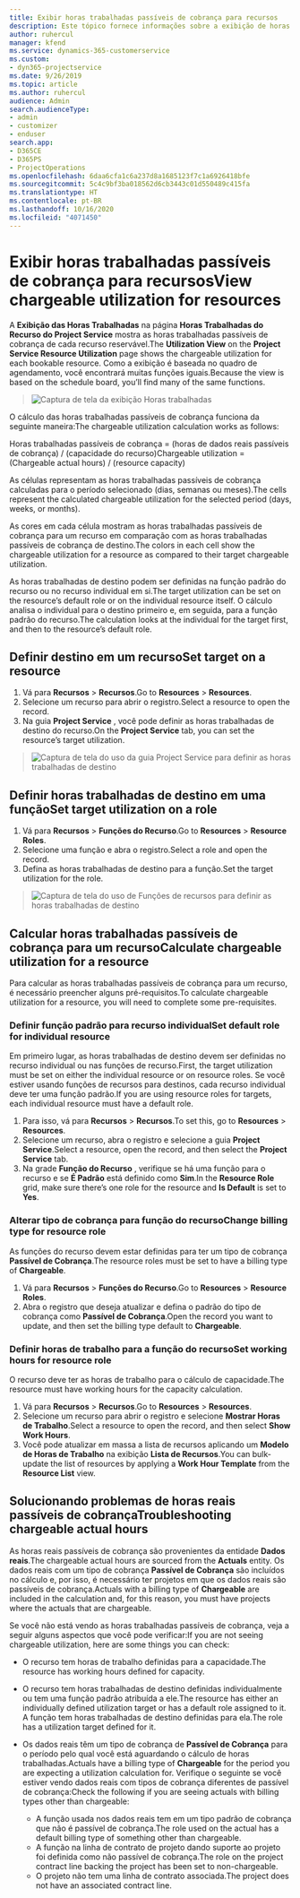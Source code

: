 ```yaml
---
title: Exibir horas trabalhadas passíveis de cobrança para recursos
description: Este tópico fornece informações sobre a exibição de horas trabalhadas do recurso.
author: ruhercul
manager: kfend
ms.service: dynamics-365-customerservice
ms.custom:
- dyn365-projectservice
ms.date: 9/26/2019
ms.topic: article
ms.author: ruhercul
audience: Admin
search.audienceType:
- admin
- customizer
- enduser
search.app:
- D365CE
- D365PS
- ProjectOperations
ms.openlocfilehash: 6daa6cfa1c6a237d8a1685123f7c1a6926418bfe
ms.sourcegitcommit: 5c4c9bf3ba018562d6cb3443c01d550489c415fa
ms.translationtype: HT
ms.contentlocale: pt-BR
ms.lasthandoff: 10/16/2020
ms.locfileid: "4071450"
---
```

# <a name="view-chargeable-utilization-for-resources"></a><span data-ttu-id="44027-103">Exibir horas trabalhadas passíveis de cobrança para recursos</span><span class="sxs-lookup"><span data-stu-id="44027-103">View chargeable utilization for resources</span></span>
 
<span data-ttu-id="44027-104">A **Exibição das Horas Trabalhadas** na página **Horas Trabalhadas do Recurso do Project Service** mostra as horas trabalhadas passíveis de cobrança de cada recurso reservável.</span><span class="sxs-lookup"><span data-stu-id="44027-104">The **Utilization View** on the **Project Service Resource Utilization** page shows the chargeable utilization for each bookable resource.</span></span> <span data-ttu-id="44027-105">Como a exibição é baseada no quadro de agendamento, você encontrará muitas funções iguais.</span><span class="sxs-lookup"><span data-stu-id="44027-105">Because the view is based on the schedule board, you’ll find many of the same functions.</span></span>

> ![Captura de tela da exibição Horas trabalhadas](media/FAQ-utilization-1.png)
 

<span data-ttu-id="44027-107">O cálculo das horas trabalhadas passíveis de cobrança funciona da seguinte maneira:</span><span class="sxs-lookup"><span data-stu-id="44027-107">The chargeable utilization calculation works as follows:</span></span>

   <span data-ttu-id="44027-108">Horas trabalhadas passíveis de cobrança = (horas de dados reais passíveis de cobrança) / (capacidade do recurso)</span><span class="sxs-lookup"><span data-stu-id="44027-108">Chargeable utilization = (Chargeable actual hours) / (resource capacity)</span></span>

<span data-ttu-id="44027-109">As células representam as horas trabalhadas passíveis de cobrança calculadas para o período selecionado (dias, semanas ou meses).</span><span class="sxs-lookup"><span data-stu-id="44027-109">The cells represent the calculated chargeable utilization for the selected period (days, weeks, or months).</span></span>

<span data-ttu-id="44027-110">As cores em cada célula mostram as horas trabalhadas passíveis de cobrança para um recurso em comparação com as horas trabalhadas passíveis de cobrança de destino.</span><span class="sxs-lookup"><span data-stu-id="44027-110">The colors in each cell show the chargeable utilization for a resource as compared to their target chargeable utilization.</span></span> 

<span data-ttu-id="44027-111">As horas trabalhadas de destino podem ser definidas na função padrão do recurso ou no recurso individual em si.</span><span class="sxs-lookup"><span data-stu-id="44027-111">The target utilization can be set on the resource’s default role or on the individual resource itself.</span></span> <span data-ttu-id="44027-112">O cálculo analisa o individual para o destino primeiro e, em seguida, para a função padrão do recurso.</span><span class="sxs-lookup"><span data-stu-id="44027-112">The calculation looks at the individual for the target first, and then to the resource’s default role.</span></span>

## <a name="set-target-on-a-resource"></a><span data-ttu-id="44027-113">Definir destino em um recurso</span><span class="sxs-lookup"><span data-stu-id="44027-113">Set target on a resource</span></span>

1. <span data-ttu-id="44027-114">Vá para **Recursos** \> **Recursos**.</span><span class="sxs-lookup"><span data-stu-id="44027-114">Go to **Resources** \> **Resources**.</span></span> 
2. <span data-ttu-id="44027-115">Selecione um recurso para abrir o registro.</span><span class="sxs-lookup"><span data-stu-id="44027-115">Select a resource to open the record.</span></span> 
3. <span data-ttu-id="44027-116">Na guia **Project Service** , você pode definir as horas trabalhadas de destino do recurso.</span><span class="sxs-lookup"><span data-stu-id="44027-116">On the **Project Service** tab, you can set the resource’s target utilization.</span></span>

> ![Captura de tela do uso da guia Project Service para definir as horas trabalhadas de destino](media/FAQ-utilization-2.png)
 
## <a name="set-target-utilization-on-a-role"></a><span data-ttu-id="44027-118">Definir horas trabalhadas de destino em uma função</span><span class="sxs-lookup"><span data-stu-id="44027-118">Set target utilization on a role</span></span>

1. <span data-ttu-id="44027-119">Vá para **Recursos** \> **Funções do Recurso**.</span><span class="sxs-lookup"><span data-stu-id="44027-119">Go to **Resources** \> **Resource Roles**.</span></span> 
2. <span data-ttu-id="44027-120">Selecione uma função e abra o registro.</span><span class="sxs-lookup"><span data-stu-id="44027-120">Select a role and open the record.</span></span> 
3. <span data-ttu-id="44027-121">Defina as horas trabalhadas de destino para a função.</span><span class="sxs-lookup"><span data-stu-id="44027-121">Set the target utilization for the role.</span></span>

> ![Captura de tela do uso de Funções de recursos para definir as horas trabalhadas de destino](media/FAQ-utilization-3.png)
 
## <a name="calculate-chargeable-utilization-for-a-resource"></a><span data-ttu-id="44027-123">Calcular horas trabalhadas passíveis de cobrança para um recurso</span><span class="sxs-lookup"><span data-stu-id="44027-123">Calculate chargeable utilization for a resource</span></span>

<span data-ttu-id="44027-124">Para calcular as horas trabalhadas passíveis de cobrança para um recurso, é necessário preencher alguns pré-requisitos.</span><span class="sxs-lookup"><span data-stu-id="44027-124">To calculate chargeable utilization for a resource, you will need to complete some pre-requisites.</span></span> 

### <a name="set-default-role-for-individual-resource"></a><span data-ttu-id="44027-125">Definir função padrão para recurso individual</span><span class="sxs-lookup"><span data-stu-id="44027-125">Set default role for individual resource</span></span>

<span data-ttu-id="44027-126">Em primeiro lugar, as horas trabalhadas de destino devem ser definidas no recurso individual ou nas funções de recurso.</span><span class="sxs-lookup"><span data-stu-id="44027-126">First, the target utilization must be set on either the individual resource or on resource roles.</span></span> <span data-ttu-id="44027-127">Se você estiver usando funções de recursos para destinos, cada recurso individual deve ter uma função padrão.</span><span class="sxs-lookup"><span data-stu-id="44027-127">If you are using resource roles for targets, each individual resource must have a default role.</span></span> 

1. <span data-ttu-id="44027-128">Para isso, vá para **Recursos** \> **Recursos**.</span><span class="sxs-lookup"><span data-stu-id="44027-128">To set this, go to **Resources** \> **Resources**.</span></span> 
2. <span data-ttu-id="44027-129">Selecione um recurso, abra o registro e selecione a guia **Project Service**.</span><span class="sxs-lookup"><span data-stu-id="44027-129">Select a resource, open the record, and then select the **Project Service** tab.</span></span> 
3. <span data-ttu-id="44027-130">Na grade **Função do Recurso** , verifique se há uma função para o recurso e se **É Padrão** está definido como **Sim**.</span><span class="sxs-lookup"><span data-stu-id="44027-130">In the **Resource Role** grid, make sure there’s one role for the resource and **Is Default** is set to **Yes**.</span></span>
 
### <a name="change-billing-type-for-resource-role"></a><span data-ttu-id="44027-131">Alterar tipo de cobrança para função do recurso</span><span class="sxs-lookup"><span data-stu-id="44027-131">Change billing type for resource role</span></span>

<span data-ttu-id="44027-132">As funções do recurso devem estar definidas para ter um tipo de cobrança **Passível de Cobrança**.</span><span class="sxs-lookup"><span data-stu-id="44027-132">The resource roles must be set to have a billing type of **Chargeable**.</span></span> 

1. <span data-ttu-id="44027-133">Vá para **Recursos** \> **Funções do Recurso**.</span><span class="sxs-lookup"><span data-stu-id="44027-133">Go to **Resources** \> **Resource Roles**.</span></span> 
2. <span data-ttu-id="44027-134">Abra o registro que deseja atualizar e defina o padrão do tipo de cobrança como **Passível de Cobrança**.</span><span class="sxs-lookup"><span data-stu-id="44027-134">Open the record you want to update, and then set the billing type default to **Chargeable**.</span></span>

### <a name="set-working-hours-for-resource-role"></a><span data-ttu-id="44027-135">Definir horas de trabalho para a função do recurso</span><span class="sxs-lookup"><span data-stu-id="44027-135">Set working hours for resource role</span></span>
 
<span data-ttu-id="44027-136">O recurso deve ter as horas de trabalho para o cálculo de capacidade.</span><span class="sxs-lookup"><span data-stu-id="44027-136">The resource must have working hours for the capacity calculation.</span></span> 

1. <span data-ttu-id="44027-137">Vá para **Recursos** \> **Recursos**.</span><span class="sxs-lookup"><span data-stu-id="44027-137">Go to **Resources** \> **Resources**.</span></span> 
2. <span data-ttu-id="44027-138">Selecione um recurso para abrir o registro e selecione **Mostrar Horas de Trabalho**.</span><span class="sxs-lookup"><span data-stu-id="44027-138">Select a resource to open the record, and then select **Show Work Hours**.</span></span> 
3. <span data-ttu-id="44027-139">Você pode atualizar em massa a lista de recursos aplicando um **Modelo de Horas de Trabalho** na exibição **Lista de Recursos**.</span><span class="sxs-lookup"><span data-stu-id="44027-139">You can bulk-update the list of resources by applying a **Work Hour Template** from the **Resource List** view.</span></span>

## <a name="troubleshooting-chargeable-actual-hours"></a><span data-ttu-id="44027-140">Solucionando problemas de horas reais passíveis de cobrança</span><span class="sxs-lookup"><span data-stu-id="44027-140">Troubleshooting chargeable actual hours</span></span>

<span data-ttu-id="44027-141">As horas reais passíveis de cobrança são provenientes da entidade **Dados reais**.</span><span class="sxs-lookup"><span data-stu-id="44027-141">The chargeable actual hours are sourced from the **Actuals** entity.</span></span> <span data-ttu-id="44027-142">Os dados reais com um tipo de cobrança **Passível de Cobrança** são incluídos no cálculo e, por isso, é necessário ter projetos em que os dados reais são passíveis de cobrança.</span><span class="sxs-lookup"><span data-stu-id="44027-142">Actuals with a billing type of **Chargeable** are included in the calculation and, for this reason, you must have projects where the actuals that are chargeable.</span></span>

<span data-ttu-id="44027-143">Se você não está vendo as horas trabalhadas passíveis de cobrança, veja a seguir alguns aspectos que você pode verificar:</span><span class="sxs-lookup"><span data-stu-id="44027-143">If you are not seeing chargeable utilization, here are some things you can check:</span></span>

- <span data-ttu-id="44027-144">O recurso tem horas de trabalho definidas para a capacidade.</span><span class="sxs-lookup"><span data-stu-id="44027-144">The resource has working hours defined for capacity.</span></span>
- <span data-ttu-id="44027-145">O recurso tem horas trabalhadas de destino definidas individualmente ou tem uma função padrão atribuída a ele.</span><span class="sxs-lookup"><span data-stu-id="44027-145">The resource has either an individually defined utilization target or has a default role assigned to it.</span></span> <span data-ttu-id="44027-146">A função tem horas trabalhadas de destino definidas para ela.</span><span class="sxs-lookup"><span data-stu-id="44027-146">The role has a utilization target defined for it.</span></span>
- <span data-ttu-id="44027-147">Os dados reais têm um tipo de cobrança de **Passível de Cobrança** para o período pelo qual você está aguardando o cálculo de horas trabalhadas.</span><span class="sxs-lookup"><span data-stu-id="44027-147">Actuals have a billing type of **Chargeable** for the period you are expecting a utilization calculation for.</span></span> <span data-ttu-id="44027-148">Verifique o seguinte se você estiver vendo dados reais com tipos de cobrança diferentes de passível de cobrança:</span><span class="sxs-lookup"><span data-stu-id="44027-148">Check the following if you are seeing actuals with billing types other than chargeable:</span></span>

  - <span data-ttu-id="44027-149">A função usada nos dados reais tem em um tipo padrão de cobrança que não é passível de cobrança.</span><span class="sxs-lookup"><span data-stu-id="44027-149">The role used on the actual has a default billing type of something other than chargeable.</span></span>
  - <span data-ttu-id="44027-150">A função na linha de contrato de projeto dando suporte ao projeto foi definida como não passível de cobrança.</span><span class="sxs-lookup"><span data-stu-id="44027-150">The role on the project contract line backing the project has been set to non-chargeable.</span></span>
  - <span data-ttu-id="44027-151">O projeto não tem uma linha de contrato associada.</span><span class="sxs-lookup"><span data-stu-id="44027-151">The project does not have an associated contract line.</span></span>


